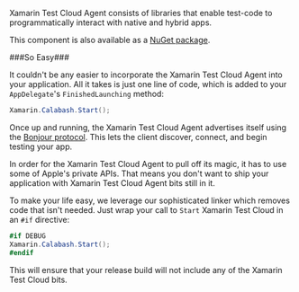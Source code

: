 Xamarin Test Cloud Agent consists of libraries that enable test-code to programmatically interact with native and hybrid apps. 

This component is also available as a [NuGet package](https://www.nuget.org/packages/Xamarin.TestCloud.Agent/). 

###So Easy###

It couldn't be any easier to incorporate the Xamarin Test Cloud Agent into your application. All it takes is just one line of code, which is added to your `AppDelegate`'s `FinishedLaunching` method:

```csharp
Xamarin.Calabash.Start();
```

Once up and running, the Xamarin Test Cloud Agent advertises itself using the [Bonjour protocol](https://developer.apple.com/bonjour/). This lets the client discover, connect, and begin testing your app.

In order for the Xamarin Test Cloud Agent to pull off its magic, it has to use some of Apple's private APIs. That means you don't want to ship your application with Xamarin Test Cloud Agent bits still in it.

To make your life easy, we leverage our sophisticated linker which removes code that isn't needed. Just wrap your call to `Start` Xamarin Test Cloud in an `#if` directive:

```csharp
#if DEBUG
Xamarin.Calabash.Start();
#endif
```

This will ensure that your release build will not include any of the Xamarin 
Test Cloud bits.

